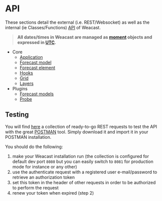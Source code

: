 # API

These sections detail the external (i.e. REST/Websocket) as well as the internal (ie Classes/Functions) [API](https://en.wikipedia.org/wiki/Application_programming_interface) of Weacast.

> **All dates/times in Weacast are managed as [moment](https://momentjs.com) objects and expressed in [UTC](https://en.wikipedia.org/wiki/Coordinated_Universal_Time).**

* Core
  * [Application](/api/APPLICATION.MD)
  * [Forecast model](/api/FORECAST.MD)
  * [Forecast element](/api/ELEMENT.MD)
  * [Hooks](/api/HOOKS.MD)
  * [Grid](/api/GRID.MD)
  * [Layers](/api/LAYERS.MD)
* Plugins
  * [Forecast models](/api/PLUGIN.MD)
  * [Probe](/api/PROBE.MD)
  
## Testing

You will find [here](./Weacast.postman_collection.json) a collection of ready-to-go REST requests to test the API with the great [POSTMAN](https://www.getpostman.com/) tool. Simply download it and import it in your POSTMAN installation.

You should do the following:
1. make your Weacast installation run (the collection is configured for default dev port `8080` but you can easily switch to `8081` for production mode for instance or any other)
2. use the authenticate request with a registered user e-mail/password to retrieve an authorization token
3. set this token in the header of other requests in order to be authorized to perform the request
4. renew your token when expired (step 2)
